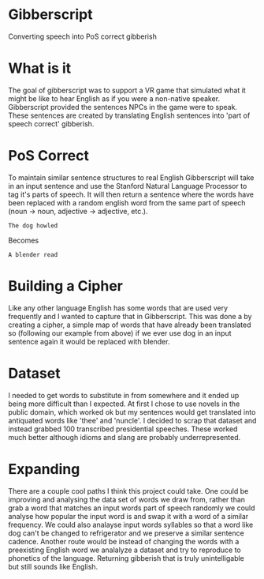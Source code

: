 # Gibberscript
Converting speech into PoS correct gibberish

# What is it
The goal of gibberscript was to support a VR game that simulated what it might be like to hear English as if you were a non-native speaker. Gibberscript provided the sentences NPCs in the game were to speak. These sentences are created by translating English sentences into 'part of speech correct' gibberish.

# PoS Correct 
To maintain similar sentence structures to real English Gibberscript will take in an input sentence and use the Stanford Natural Language Processor to tag it's parts of speech. It will then return a sentence where the words have been replaced with a random english word from the same part of speech (noun -> noun, adjective -> adjective, etc.).
```
The dog howled
```
Becomes
```
A blender read
```

# Building a Cipher
Like any other language English has some words that are used very frequently and I wanted to capture that in Gibberscript. This was done a by creating a cipher, a simple map of words that have already been translated so (following our example from above) if we ever use dog in an input sentence again it would be replaced with blender.

# Dataset
I needed to get words to substitute in from somewhere and it ended up being more difficult than I expected. At first I chose to use novels in the public domain, which worked ok but my sentences would get translated into antiquated words like 'thee' and 'nuncle'. I decided to scrap that dataset and instead grabbed 100 transcribed presidential speeches. These worked much better although idioms and slang are probably underrepresented.

# Expanding
There are a couple cool paths I think this project could take. One could be improving and analysing the data set of words we draw from, rather than grab a word that matches an input words part of speech randomly we could analyse how popular the input word is and swap it with a word of a similar frequency. We could also analayse input words syllables so that a word like dog can't be changed to refrigerator and we preserve a similar sentence cadence. Another route would be instead of changing the words with a preexisting English word we analalyze a dataset and try to reproduce to phonetics of the language. Returning gibberish that is truly unintelligable but still sounds like English.
